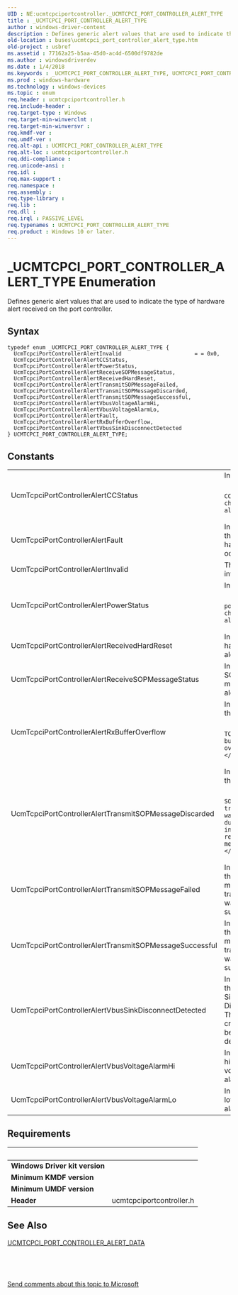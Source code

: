 ```yaml
---
UID : NE:ucmtcpciportcontroller._UCMTCPCI_PORT_CONTROLLER_ALERT_TYPE
title : _UCMTCPCI_PORT_CONTROLLER_ALERT_TYPE
author : windows-driver-content
description : Defines generic alert values that are used to indicate the type of hardware alert received on the port controller.
old-location : buses\ucmtcpci_port_controller_alert_type.htm
old-project : usbref
ms.assetid : 77162a25-b5aa-45d0-ac4d-6500df9782de
ms.author : windowsdriverdev
ms.date : 1/4/2018
ms.keywords : _UCMTCPCI_PORT_CONTROLLER_ALERT_TYPE, UCMTCPCI_PORT_CONTROLLER_ALERT_TYPE
ms.prod : windows-hardware
ms.technology : windows-devices
ms.topic : enum
req.header : ucmtcpciportcontroller.h
req.include-header : 
req.target-type : Windows
req.target-min-winverclnt : 
req.target-min-winversvr : 
req.kmdf-ver : 
req.umdf-ver : 
req.alt-api : UCMTCPCI_PORT_CONTROLLER_ALERT_TYPE
req.alt-loc : ucmtcpciportcontroller.h
req.ddi-compliance : 
req.unicode-ansi : 
req.idl : 
req.max-support : 
req.namespace : 
req.assembly : 
req.type-library : 
req.lib : 
req.dll : 
req.irql : PASSIVE_LEVEL
req.typenames : UCMTCPCI_PORT_CONTROLLER_ALERT_TYPE
req.product : Windows 10 or later.
---
```


# _UCMTCPCI_PORT_CONTROLLER_ALERT_TYPE Enumeration
Defines generic alert values that are used to indicate the type of hardware alert received on the port controller.

## Syntax
````
typedef enum _UCMTCPCI_PORT_CONTROLLER_ALERT_TYPE { 
  UcmTcpciPortControllerAlertInvalid                       = = 0x0,
  UcmTcpciPortControllerAlertCCStatus,
  UcmTcpciPortControllerAlertPowerStatus,
  UcmTcpciPortControllerAlertReceiveSOPMessageStatus,
  UcmTcpciPortControllerAlertReceivedHardReset,
  UcmTcpciPortControllerAlertTransmitSOPMessageFailed,
  UcmTcpciPortControllerAlertTransmitSOPMessageDiscarded,
  UcmTcpciPortControllerAlertTransmitSOPMessageSuccessful,
  UcmTcpciPortControllerAlertVbusVoltageAlarmHi,
  UcmTcpciPortControllerAlertVbusVoltageAlarmLo,
  UcmTcpciPortControllerAlertFault,
  UcmTcpciPortControllerAlertRxBufferOverflow,
  UcmTcpciPortControllerAlertVbusSinkDisconnectDetected
} UCMTCPCI_PORT_CONTROLLER_ALERT_TYPE;
````

## Constants

<table>

<tr>
<td>UcmTcpciPortControllerAlertCCStatus</td>
<td>Indicates a
                        
                    CC status change alert.</td>
</tr>

<tr>
<td>UcmTcpciPortControllerAlertFault</td>
<td>Indicates that a Fault has occurred.</td>
</tr>

<tr>
<td>UcmTcpciPortControllerAlertInvalid</td>
<td>The alert is invalid.</td>
</tr>

<tr>
<td>UcmTcpciPortControllerAlertPowerStatus</td>
<td>Indicates a
                        
                    power status change alert.</td>
</tr>

<tr>
<td>UcmTcpciPortControllerAlertReceivedHardReset</td>
<td>Indicates a hard Reset alert.</td>
</tr>

<tr>
<td>UcmTcpciPortControllerAlertReceiveSOPMessageStatus</td>
<td>Indicates an SOP message alert.</td>
</tr>

<tr>
<td>UcmTcpciPortControllerAlertRxBufferOverflow</td>
<td>Indicates that the
                        
                     TCPC Rx buffer has overflowed.</td>
</tr>

<tr>
<td>UcmTcpciPortControllerAlertTransmitSOPMessageDiscarded</td>
<td>Indicates that the
                        
                    SOP message transmission was not sent due to an incoming receive message.</td>
</tr>

<tr>
<td>UcmTcpciPortControllerAlertTransmitSOPMessageFailed</td>
<td>Indicates that the SOP message transmission was not successful.</td>
</tr>

<tr>
<td>UcmTcpciPortControllerAlertTransmitSOPMessageSuccessful</td>
<td>Indicates that the SOP message transmission was successful.</td>
</tr>

<tr>
<td>UcmTcpciPortControllerAlertVbusSinkDisconnectDetected</td>
<td>Indicates that a VBUS Sink Disconnect Threshold crossing has been detected</td>
</tr>

<tr>
<td>UcmTcpciPortControllerAlertVbusVoltageAlarmHi</td>
<td>Indicates a high-voltage alarm.</td>
</tr>

<tr>
<td>UcmTcpciPortControllerAlertVbusVoltageAlarmLo</td>
<td>Indicates a low-voltage alarm.</td>
</tr>
</table>


## Requirements
| &nbsp; | &nbsp; |
| ---- |:---- |
| **Windows Driver kit version** |  |
| **Minimum KMDF version** |  |
| **Minimum UMDF version** |  |
| **Header** | ucmtcpciportcontroller.h |

## See Also

<dl>
<dt>
<a href="..\ucmtcpciportcontroller\ns-ucmtcpciportcontroller-_ucmtcpci_port_controller_alert_data.md">UCMTCPCI_PORT_CONTROLLER_ALERT_DATA</a>
</dt>
</dl>
 

 

<a href="mailto:wsddocfb@microsoft.com?subject=Documentation%20feedback [usbref\buses]:%20UCMTCPCI_PORT_CONTROLLER_ALERT_TYPE enumeration%20 RELEASE:%20(1/4/2018)&amp;body=%0A%0APRIVACY STATEMENT%0A%0AWe use your feedback to improve the documentation. We don't use your email address for any other purpose, and we'll remove your email address from our system after the issue that you're reporting is fixed. While we're working to fix this issue, we might send you an email message to ask for more info. Later, we might also send you an email message to let you know that we've addressed your feedback.%0A%0AFor more info about Microsoft's privacy policy, see http://privacy.microsoft.com/en-us/default.aspx." title="Send comments about this topic to Microsoft">Send comments about this topic to Microsoft</a>
